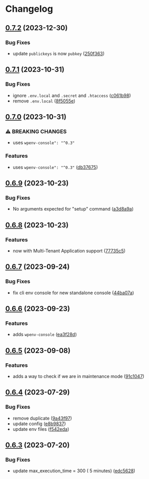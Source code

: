 # Changelog

## [0.7.2](https://github.com/devuri/wp-env-app/compare/v0.7.1...v0.7.2) (2023-12-30)


### Bug Fixes

* update `publickeys` is now `pubkey` ([250f363](https://github.com/devuri/wp-env-app/commit/250f36326b127b7a9c180e389cba47cc46211caf))

## [0.7.1](https://github.com/devuri/wp-env-app/compare/v0.7.0...v0.7.1) (2023-10-31)


### Bug Fixes

* ignore `.env.local` and `.secret` and `.htaccess` ([c061b98](https://github.com/devuri/wp-env-app/commit/c061b989a920c3a89bc4abf4848ba3e16a4cbd23))
* remove `.env.local` ([8f5055e](https://github.com/devuri/wp-env-app/commit/8f5055e479d850b747a46d1c02ec2cee7d1fc06a))

## [0.7.0](https://github.com/devuri/wp-env-app/compare/v0.6.9...v0.7.0) (2023-10-31)


### ⚠ BREAKING CHANGES

* uses `wpenv-console": "^0.3"`

### Features

* uses `wpenv-console": "^0.3"` ([db37675](https://github.com/devuri/wp-env-app/commit/db376754a22a5f48413de9f39de954e9fc93e94b))

## [0.6.9](https://github.com/devuri/wp-env-app/compare/v0.6.8...v0.6.9) (2023-10-23)


### Bug Fixes

* No arguments expected for "setup" command ([a3d8a9a](https://github.com/devuri/wp-env-app/commit/a3d8a9a0adda1e1b28f8efc9d7df47e7f58ea82f))

## [0.6.8](https://github.com/devuri/wp-env-app/compare/v0.6.7...v0.6.8) (2023-10-23)


### Features

* now with Multi-Tenant Application support ([77735c5](https://github.com/devuri/wp-env-app/commit/77735c545655938f41ebda50cba298a0e9fb7d2b))

## [0.6.7](https://github.com/devuri/wp-env-app/compare/v0.6.6...v0.6.7) (2023-09-24)


### Bug Fixes

* fix cli env console for new standalone console ([44ba07a](https://github.com/devuri/wp-env-app/commit/44ba07ac5aa5a3d271813f866d92a23f83016cfc))

## [0.6.6](https://github.com/devuri/wp-env-app/compare/v0.6.5...v0.6.6) (2023-09-23)


### Features

* adds `wpenv-console` ([ea3f28d](https://github.com/devuri/wp-env-app/commit/ea3f28d768816846f392c516c6bbe0cc22519100))

## [0.6.5](https://github.com/devuri/wp-env-app/compare/v0.6.4...v0.6.5) (2023-09-08)


### Features

* adds a way to check if we are in maintenance mode ([91c1047](https://github.com/devuri/wp-env-app/commit/91c10476ccc9ad794311033a9371ef151171bc0d))

## [0.6.4](https://github.com/devuri/wp-env-app/compare/v0.6.3...v0.6.4) (2023-07-29)


### Bug Fixes

* remove duplicate ([9a43f97](https://github.com/devuri/wp-env-app/commit/9a43f97887869176bfa7bb2d78c6ca63be829798))
* update config ([e8b9837](https://github.com/devuri/wp-env-app/commit/e8b9837da7da8fa6a9c479a30ae6ab86f8a14feb))
* update env files ([f542eda](https://github.com/devuri/wp-env-app/commit/f542edac37eeff75dc3542bb03da65b94382e09f))

## [0.6.3](https://github.com/devuri/wp-env-app/compare/0.6.2...v0.6.3) (2023-07-20)


### Bug Fixes

* update max_execution_time = 300 ( 5 minutes) ([edc5628](https://github.com/devuri/wp-env-app/commit/edc5628687b16585a9c83c0cf6883c90e95a1175))
